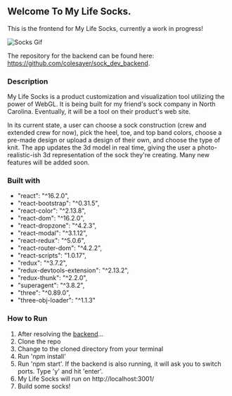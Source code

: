 ## Welcome To My Life Socks.

This is the frontend for My Life Socks, currently a work in progress!

![Socks Gif](https://media.giphy.com/media/1Ajjem96UdnarPVl8T/giphy.gif)

The repository for the backend can be found here: <a href="https://github.com/colesayer/sock_dev_backend">https://github.com/colesayer/sock_dev_backend</a>.

### Description
My Life Socks is a product customization and visualization tool utilizing the power of WebGL. It is being built for my friend's sock company in North Carolina. Eventually, it will be a tool on their product's web site.

In its current state, a user can choose a sock construction (crew and extended crew for now), pick the heel, toe, and top band colors, choose a pre-made design or upload a design of their own, and choose the type of knit. The app updates the 3d model in real time, giving the user a photo-realistic-ish 3d representation of the sock they're creating. Many new features will be added soon.

### Built with
* "react": "^16.2.0",
* "react-bootstrap": "^0.31.5",
* "react-color": "^2.13.8",
* "react-dom": "^16.2.0",
* "react-dropzone": "^4.2.3",
* "react-modal": "^3.1.12",
* "react-redux": "^5.0.6",
* "react-router-dom": "^4.2.2",
* "react-scripts": "1.0.17",
* "redux": "^3.7.2",
* "redux-devtools-extension": "^2.13.2",
* "redux-thunk": "^2.2.0",
* "superagent": "^3.8.2",
* "three": "^0.89.0",
* "three-obj-loader": "^1.1.3"


### How to Run

1.  After resolving the <a href="https://github.com/colesayer/sock_dev_backend">backend</a>...
2.  Clone the repo
3.  Change to the cloned directory from your terminal
4.  Run 'npm install'
5.  Run 'npm start'.  If the backend is also running, it will ask you to switch ports. Type 'y' and hit 'enter'.
6.  My Life Socks will run on http://localhost:3001/
7. Build some socks!
